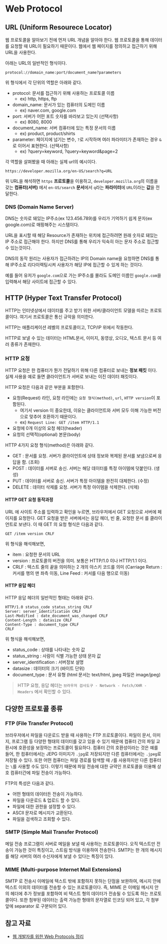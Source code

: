 # Web Protocol

## URL (Uniform Resourece Locator)

웹 프로토콜을 알아보기 전에 먼저 URL 개념을 알아야 한다. 웹 프로토콜을 통해 데이터를 요청할 때 URL이 필요하기 때문이다. 웹에서 웹 페이지를 정의하고 접근하기 위해 URL을 사용한다.

아래는 URL의 일반적인 형식이다.

```http
protocol://domain_name:port/document_name?parameters
```

위 형식에서 각 단위의 역할은 아래와 같다.

- protocol: 문서를 접근하기 위해 사용하는 프로토콜 이름
  - ex) http, https, ftp
- domain_name: 문서가 있는 컴퓨터의 도메인 이름
  - ex) naver.com, google.com
- port: 서버가 어떤 포트 숫자를 바라보고 있는지 (선택사항)
  - ex) 8080, 8000
- document_name: 서버 컴퓨터에 있는 특정 문서의 이름
  - ex) product, product/shirts
- parameter: 페이지에 넘기는 변수, `?`로 시작하며 여러 파라미터가 존재하는 경우 `&`로 이어서 표현한다. (선택사항)
  - ex) ?query=keyword, ?query=keyword&page=2

각 역할을 살펴봤을 때 아래는 실제 url의 예시이다.

```http
https://developer.mozilla.org/en-US/search?q=URL
```

위 URL을 해석하면 `https` **프로토콜**을 이용하고, `developer.mozilla.org`의 이름을 갖는 **컴퓨터(서버)** 에서 `en-US/search` **문서**에서 `q`라는 **파라미터**에 `URL`이라는 **값**을 전달한다.

### DNS (Domain Name Server)

DNS는 숫자로 돼있는 IP주소(ex 123.456.789)를 우리가 기억하기 쉽게 문자(ex google.com)로 매핑해주는 시스템이다.

URL을 표시할 때 해당 Resource가 존재하는 위치에 접근하려면 원래 숫자로 돼있는 IP 주소로 접근해야 한다. 하지만 DNS를 통해 우리가 익숙히 아는 문자 주소로 접근할 수 있는것이다.

DNS의 동작 원리는 사용자가 접근하려는 IP의 Domain name을 요청하면 DNS를 통해 IP주소로 리다이렉팅시켜 사용자가 해당 IP에 접근할 수 있게 하는 것이다.

예를 들어 유저가 `google.com`으로 가는 IP주소를 몰라도 도메인 이름인 `google.com`을 입력해서 해당 사이트에 접근할 수 있다.

## HTTP (Hyper Text Transfer Protocol)

HTTP는 인터넷상에서 데이터를 주고 받기 위한 서버/클라이언트 모델을 따르는 프로토콜이다. 여기서 프로토콜은 통신 규악을 의미한다.

HTTP는 애플리케이션 레벨의 프로토콜이고, TCP/IP 위에서 작동한다.

HTTP로 보낼 수 있는 데이터는 HTML문서, 이미지, 동영상, 오디오, 텍스트 문서 등 여러 종류가 존재한다.

### HTTP 요청

HTTP 요청은 한 컴퓨터가 뭔가 전달하기 위해 다른 컴퓨터로 보내는 **정보 패킷** 이다.
실제 사용을 예로 들면 클라이언트가 서버로 보내는 이진 데이터 패킷이다.

HTTP 요청은 다음과 같은 부분을 포함한다.

- 요청(Request) 라인, 요청 라인에는 `요청 형식(method)`, `url`, `HTTP version`이 포함된다.
  - 여기서 version 이 중요한데, 이유는 클라이언트와 서버 모두 이해 가능한 버전으로 맞추어 호환하기 때문이다.
  - ex) `Request Line: GET /item HTTP/1.1`
- 요청에 0개 이상의 요청 헤더(header)
- 요청의 선택적(optional) 본문(body)

HTTP 4가지 요청 형식(method)은 아래와 같다.

- GET : 문서를 요청. 서버가 클라이언트에 상태 정보와 복제된 문서를 보냄으로써 응답을 함. (조회)
- POST : 데이터를 서버로 송신. 서버는 해당 데이터를 특정 아이템에 덧붙인다. (생성)
- PUT : 데이터를 서버로 송신. 서버가 특정 아이템을 완전히 대체한다. (수정)
- DELETE : 데이터 삭제를 요청. 서버가 특정 아이템을 삭제한다. (삭제)

#### HTTP GET 요청 동작과정

URL 에 사이트 주소를 입력하고 확인을 누르면, 브라우저에서 GET 요청으로 서버에 페이지를 요청한다. GET 요청을 받은 서버에서는 응답 헤더, 빈 줄, 요청한 문서 를 클라이언트로 보낸다. 이 때 GET 의 요청 형식은 다음과 같다.

```http
GET /item version CRLF
```

위 형식을 해석해보면,

- item : 요청한 문서의 URL
- version : 프로토콜의 버전을 의미. 보통은 HTTP/1.0 이나 HTTP/1.1 이다.
- CRLF : 텍스트 줄의 끝을 의미하는 2 개의 아스키 코드를 의미 (Carriage Return : 커서를 행의 맨 좌측 이동, Line Feed : 커서를 다음 행으로 이동)

#### HTTP 응답 헤더

HTTP 응답 헤더의 일반적인 형태는 아래와 같다.

```http
HTTP/1.0 status_code status_string CRLF
Server: server_identification CRLF
Last-Modified : date_document_was_changed CRLF
Content-Length : datasize CRLF
Content-Type : document_type CRLF
CRLF
```

위 형식을 해석해보면,

- status_code : 상태를 나타내는 숫자 값
- status_string : 사람이 식별 가능한 상태 문자 값
- server_identification : 서버정보 설명
- datasize : 데이터의 크기 (바이트 단위)
- document_type : 문서 유형 (html 문서는 text/html, jpeg 파일은 image/jpeg)

> HTTP 요청, 응답 헤더는 `브라우저 검사도구 - Network - Fetch/XHR - Headers` 에서 확인할 수 있다.

## 다양한 프로토콜 종류

### FTP (File Transfer Protocol)

브라우저에서 파일을 다운로드 받을 때 사용하는 FTP 프로토콜이다.
파일이 문서, 이미지, 프로그램 등 다양한 형태의 데이터를 갖고 있을 수 있기 때문에 컴퓨터 간의 파일 교환시에 호환성을 보장하는 프로토콜이 필요하다. 컴퓨터 간의 호환성이라는 것은 예를 들어, 한 컴퓨터에서는 JEPG 이미지가 `.jpg`로 저장되지만 다른 컴퓨터에서는 `.jpeg`로 저장될 수 있다. 또한 어떤 컴퓨터는 파일 경로를 탐색할 때 `/`를 사용하지만 다른 컴퓨터는 `\`를 사용할 수도 있다. 이렇기 때문에 파일 전송에 대한 규약인 프로토콜을 이용해 상호 컴퓨터간에 파일 전송이 가능하다.

FTP의 특성은 다음과 같다.

- 어떤 형태의 데이터든 전송이 가능하다.
- 파일을 다운로드 & 업로드 할 수 있다.
- 파일에 대한 권한을 설정할 수 있다.
- ASCII 문자로 메시지가 교환된다.
- 파일을 검색하고 조회할 수 있다.

### SMTP (Simple Mail Transfer Protocol)

메일 전송 프로그램이 서버로 메일을 보낼 때 사용하는 프로토콜이다.
오직 텍스트만 전송이 가능한 것이 특징이고, 스트림 방식을 이용하여 전송한다. SMTP는 한 개의 메시지를 해당 서버의 여러 수신자에게 보낼 수 있다는 특징이 있다.

### MIME (Multi-purpose Internet Mail Extensions)

SMTP 로 전송시 이메일에 텍스트 밖에 포함하지 못하는 단점을 보완하여, 메시지 안에 텍스트 이외의 데이터를 전송할 수 있는 프로토콜이다. 즉, MIME 은 이메일 메시지 안의 헤더에 추가 정보를 포함하여 비 텍스트 형의 데이터가 전송될 수 있도록 하는 프로토콜이다.
또한 첨부된 데이터는 출력 가능한 형태의 문자열로 인코딩 되어 있고, 각 첨부 앞에 separator 로 구분되어 있다.

## 참고 자료

- [웹 개발자를 위한 Web Protocols 정리](https://joshua1988.github.io/web-development/web-protocols/)
